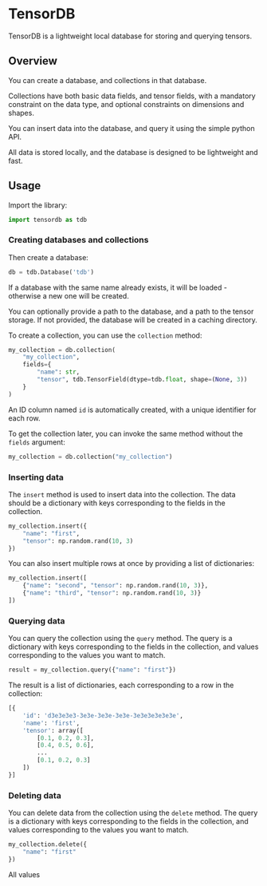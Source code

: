 # TensorDB

TensorDB is a lightweight local database for storing and querying tensors.


## Overview

You can create a database, and collections in that database.

Collections have both basic data fields, and tensor fields, with a mandatory constraint on the data type, and optional constraints on dimensions and shapes.

You can insert data into the database, and query it using the simple python API.

All data is stored locally, and the database is designed to be lightweight and fast.

## Usage



Import the library:
```python
import tensordb as tdb
```

### Creating databases and collections
Then create a database:

```python
db = tdb.Database('tdb')
```
If a database with the same name already exists, it will be loaded - otherwise a new one will be created.

You can optionally provide a path to the database, and a path to the tensor storage. If not provided, the database will be created in a caching directory.

To create a collection, you can use the `collection` method:

```python
my_collection = db.collection(
    "my_collection",
    fields={
        "name": str,
        "tensor", tdb.TensorField(dtype=tdb.float, shape=(None, 3))
    }
)
```
An ID column named `id` is automatically created, with a unique identifier for each row.

To get the collection later, you can invoke the same method without the `fields` argument:
```python
my_collection = db.collection("my_collection")
```

### Inserting data

The `insert` method is used to insert data into the collection. The data should be a dictionary with keys corresponding to the fields in the collection.
```python
my_collection.insert({
    "name": "first",
    "tensor": np.random.rand(10, 3)
})
```
You can also insert multiple rows at once by providing a list of dictionaries:

```python
my_collection.insert([
    {"name": "second", "tensor": np.random.rand(10, 3)},
    {"name": "third", "tensor": np.random.rand(10, 3)}
])
```

### Querying data

You can query the collection using the `query` method. The query is a dictionary with keys corresponding to the fields in the collection, and values corresponding to the values you want to match.

```python
result = my_collection.query({"name": "first"})

```

The result is a list of dictionaries, each corresponding to a row in the collection:

```python
[{
    'id': 'd3e3e3e3-3e3e-3e3e-3e3e-3e3e3e3e3e3e',
    'name': 'first',
    'tensor': array([
        [0.1, 0.2, 0.3],
        [0.4, 0.5, 0.6],
        ...
        [0.1, 0.2, 0.3]
    ])
}]
```

### Deleting data

You can delete data from the collection using the `delete` method. The query is a dictionary with keys corresponding to the fields in the collection, and values corresponding to the values you want to match.

```python
my_collection.delete({
    "name": "first"
})
```

All values
